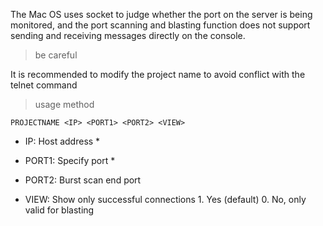 The Mac OS uses socket to judge whether the port on the server is being monitored, and the port scanning and blasting function does not support sending and receiving messages directly on the console.

> be careful

It is recommended to modify the project name to avoid conflict with the telnet command

> usage method
```shell
PROJECTNAME <IP> <PORT1> <PORT2> <VIEW>  
```
  * IP: Host address   *
  
  * PORT1: Specify port *
  
  * PORT2: Burst scan end port
    
  * VIEW: Show only successful connections 1. Yes (default) 0. No, only valid for blasting
